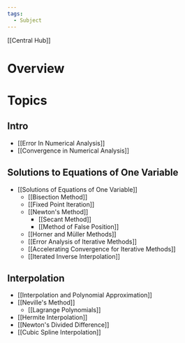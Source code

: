 ```yaml
---
tags:
  - Subject
---
```

[[Central Hub]]
# Overview

# Topics

## Intro
- [[Error In Numerical Analysis]]
- [[Convergence in Numerical Analysis]]

## Solutions to Equations of One Variable
- [[Solutions of Equations of One Variable]]
	- [[Bisection Method]]
	- [[Fixed Point Iteration]]
	- [[Newton's Method]]
		- [[Secant Method]]
		- [[Method of False Position]]
	- [[Horner and Müller Methods]]
	- [[Error Analysis of Iterative Methods]]
	- [[Accelerating Convergence for Iterative Methods]]
	- [[Iterated Inverse Interpolation]]
## Interpolation
- [[Interpolation and Polynomial Approximation]]
- [[Neville's Method]]
	- [[Lagrange Polynomials]]
- [[Hermite Interpolation]]
- [[Newton's Divided Difference]]
- [[Cubic Spline Interpolation]]